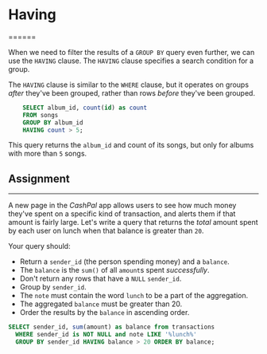 # Having
======

When we need to filter the results of a `GROUP BY` query even further, we can use the `HAVING` clause. The `HAVING` clause specifies a search condition for a group.

The `HAVING` clause is similar to the `WHERE` clause, but it operates on groups _after_ they've been grouped, rather than rows _before_ they've been grouped.
```sql
    SELECT album_id, count(id) as count
    FROM songs
    GROUP BY album_id
    HAVING count > 5;
``` 

This query returns the `album_id` and count of its songs, but only for albums with more than `5` songs.

## Assignment
----------

A new page in the _CashPal_ app allows users to see how much money they've spent on a specific kind of transaction, and alerts them if that amount is fairly large. Let's write a query that returns the _total_ amount spent by each user on lunch when that balance is greater than `20`.

Your query should:

*   Return a `sender_id` (the person spending money) and a `balance`.
*   The `balance` is the `sum()` of all `amount`s spent _successfully_.
*   Don't return any rows that have a `NULL` `sender_id`.
*   Group by `sender_id`.
*   The `note` must contain the word `lunch` to be a part of the aggregation.
*   The aggregated `balance` must be greater than 20.
*   Order the results by the `balance` in ascending order.

```sql
SELECT sender_id, sum(amount) as balance from transactions
  WHERE sender_id is NOT NULL and note LIKE '%lunch%'
  GROUP BY sender_id HAVING balance > 20 ORDER BY balance;
```